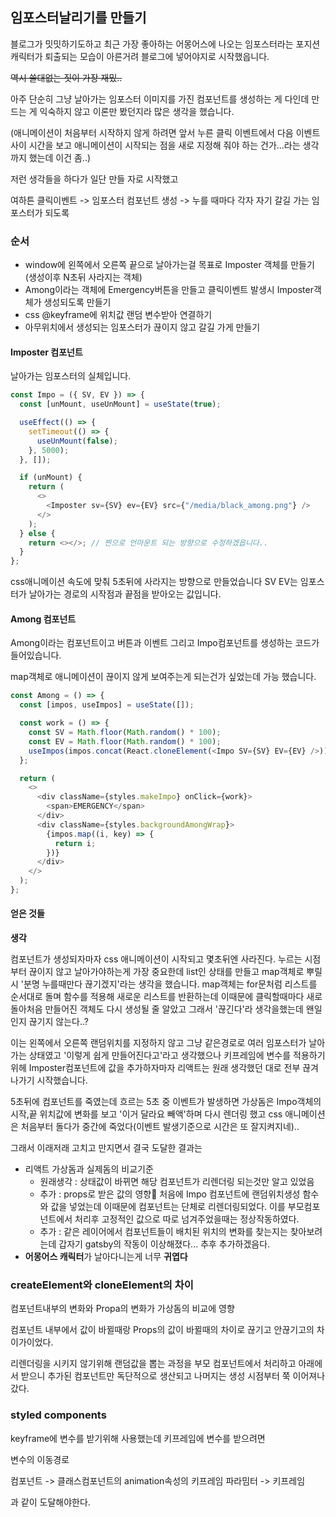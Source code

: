 ## 임포스터날리기를 만들기

블로그가 밋밋하기도하고 최근 가장 좋아하는 어몽어스에 나오는 임포스터라는 포지션캐릭터가 퇴출되는 모습이 아른거려 블로그에 넣어야지로 시작했읍니다.

~~역시 쓸대없는 짓이 가장 재밌..~~

아주 단순히 그냥 날아가는 임포스터 이미지를 가진 컴포넌트를 생성하는 게 다인데 만드는 게 익숙하지 않고 이론만 봤던지라 많은 생각을 했습니다.

(애니메이션이 처음부터 시작하지 않게 하려면 앞서 누른 클릭 이벤트에서 다음 이벤트사이 시간을 보고 애니메이션이 시작되는 점을 새로 지정해 줘야 하는 건가...라는 생각까지 했는데 이건 좀..)

저런 생각들을 하다가 일단 만들 자로 시작했고

여하튼 클릭이벤트 -> 임포스터 컴포넌트 생성 -> 누를 때마다 각자 자기 갈길 가는 임포스터가 되도록

### 순서

- window에 왼쪽에서 오른쪽 끝으로 날아가는걸 목표로 Imposter 객체를 만들기(생성이후 N초뒤 사라지는 객체)
- Among이라는 객체에 Emergency버튼을 만들고 클릭이벤트 발생시 Imposter객체가 생성되도록 만들기
- css @keyframe에 위치값 랜덤 변수받아 연결하기
- 아무위치에서 생성되는 임포스터가 끊이지 않고 갈길 가게 만들기

#### Imposter 컴포넌트

날아가는 임포스터의 실체입니다.

```javascript
const Impo = ({ SV, EV }) => {
  const [unMount, useUnMount] = useState(true);

  useEffect(() => {
    setTimeout(() => {
      useUnMount(false);
    }, 5000);
  }, []);

  if (unMount) {
    return (
      <>
        <Imposter sv={SV} ev={EV} src={"/media/black_among.png"} />
      </>
    );
  } else {
    return <></>; // 찐으로 언마운트 되는 방향으로 수정하겠읍니다..
  }
};
```

css애니메이션 속도에 맞춰 5초뒤에 사라지는 방향으로 만들었습니다 SV EV는 임포스터가 날아가는 경로의 시작점과 끝점을 받아오는 값입니다.

#### Among 컴포넌트

Among이라는 컴포넌트이고 버튼과 이벤트 그리고 Impo컴포넌트를 생성하는 코드가 들어있습니다.

map객체로 애니메이션이 끊이지 않게 보여주는게 되는건가 싶었는데 가능 했습니다.

```javascript
const Among = () => {
  const [impos, useImpos] = useState([]);

  const work = () => {
    const SV = Math.floor(Math.random() * 100);
    const EV = Math.floor(Math.random() * 100);
    useImpos(impos.concat(React.cloneElement(<Impo SV={SV} EV={EV} />)));
  };

  return (
    <>
      <div className={styles.makeImpo} onClick={work}>
        <span>EMERGENCY</span>
      </div>
      <div className={styles.backgroundAmongWrap}>
        {impos.map((i, key) => {
          return i;
        })}
      </div>
    </>
  );
};
```

#### 얻은 것들

**생각**

컴포넌트가 생성되자마자 css 애니메이션이 시작되고 몇초뒤엔 사라진다. 누르는 시점부터 끊이지 않고 날아가야하는게 가장 중요한데 list인 상태를 만들고 map객체로 뿌릴시 '분명 누를때만다 끊기겠지'라는 생각을 했습니다. map객체는 for문처럼 리스트를 순서대로 돌며 함수를 적용해 새로운 리스트를 반환하는데 이때문에 클릭할때마다 새로 돌아처음 만들어진 객체도 다시 생성될 줄 알았고 그래서 '끊긴다'라 생각을했는데 왠일인지 끊기지 않는다..?

이는 왼쪽에서 오른쪽 랜덤위치를 지정하지 않고 그냥 같은경로로 여러 임포스터가 날아가는 상태였고 '이렇게 쉽게 만들어진다고'라고 생각했으나 키프레임에 변수를 적용하기위헤 Imposter컴포넌트에 값을 추가하자마자 리액트는 원래 생각했던 대로 전부 끊겨나가기 시작했습니다.

5초뒤에 컴포넌트를 죽였는데 흐르는 5초 중 이벤트가 발생하면 가상돔은 Impo객체의 시작,끝 위치값에 변화를 보고 '이거 달라요 빼액'하며 다시 렌더링 했고 css 애니메이션은 처음부터 돌다가 중간에 죽었다(이벤트 발생기준으로 시간은 또 잘지켜지네)..

그래서 이래저래 고치고 만지면서 결국 도달한 결과는

- 리액트 가상돔과 실제돔의 비교기준
  - 원래생각 : 상태값이 바뀌면 해당 컴포넌트가 리렌더링 되는것만 알고 있었음
  - 추가 : props로 받은 값의 영향
    처음에 Impo 컴포넌트에 랜덤위치생성 함수와 값을 넣었는데 이때문에 컴포넌트는 단체로 리렌더링되었다. 이를 부모컴포넌트에서 처리후 고정적인 값으로 따로 넘겨주었을때는 정상작동하였다.
  - 추가 : 같은 레이어에서 컴포넌트들이 배치된 위치의 변화를 찾는지는 찾아보려는데 갑자기 gatsby의 작동이 이상해졌다... 추후 추가하겠음다.
- **어몽어스 캐릭터**가 날아다니는게 너무 **귀엽다**

### createElement와 cloneElement의 차이

컴포넌트내부의 변화와 Propa의 변화가 가상돔의 비교에 영향

컴포넌트 내부에서 값이 바뀔때랑 Props의 값이 바뀔때의 차이로 끊기고 안끊기고의 차이가이었다.

리렌더링을 시키지 않기위해 랜덤값을 뽑는 과정을 부모 컴포넌트에서 처리하고 아래에서 받으니 추가된 컴포넌트만 독단적으로 생산되고 나머지는 생성 시점부터 쭉 이어져나갔다.

### styled components

keyframe에 변수를 받기위해 사용했는데 키프레임에 변수를 받으려면

변수의 이동경로

컴포넌트 -> 클래스컴포넌트의 animation속성의 키프레임 파라밈터 -> 키프레임

과 같이 도달해야한다.
